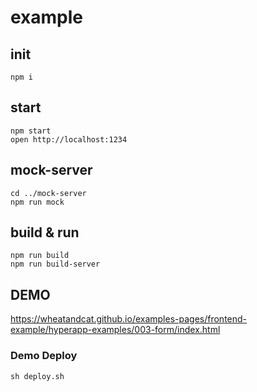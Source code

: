 # example


## init

```
npm i
```

## start

```
npm start
open http://localhost:1234
```

## mock-server

```
cd ../mock-server
npm run mock
```

## build & run

```
npm run build
npm run build-server
```

## DEMO
https://wheatandcat.github.io/examples-pages/frontend-example/hyperapp-examples/003-form/index.html

### Demo Deploy

```
sh deploy.sh
```